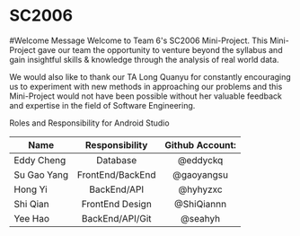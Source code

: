# SC2006


#Welcome Message
Welcome to Team 6's SC2006 Mini-Project. This Mini-Project gave our team the opportunity to venture beyond the syllabus
and gain insightful skills & knowledge through the analysis of real world data.

We would also like to thank our TA Long Quanyu for constantly encouraging us to experiment with new methods in
approaching our problems and this Mini-Project would not have been possible without her valuable feedback and expertise
in the field of Software Engineering.




Roles and Responsibility for Android Studio


| Name          | Responsibility   | Github Account: |
|-------------|:----------------:|:------------------:|
| Eddy Cheng    | Database         | @eddyckq |
| Su Gao Yang   | FrontEnd/BackEnd | @gaoyangsu |
| Hong Yi       | BackEnd/API      | @hyhyzxc|
| Shi Qian      | FrontEnd Design  | @ShiQiannn |
| Yee Hao       | BackEnd/API/Git  | @seahyh|
